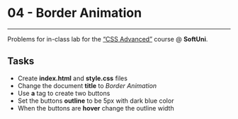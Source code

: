 ﻿# 04 - Border Animation
------
Problems for in-class lab for the [“CSS Advanced”](https://softuni.bg/trainings/2427/css-advanced-july-2019) course @ **SoftUni**.


## Tasks
* Create **index.html** and **style.css** files
* Change the document **title** to *Border Animation*
* Use **a** tag to create two buttons
* Set the buttons **outline** to be 5px with dark blue color
* When the buttons are **hover** change the outline width

